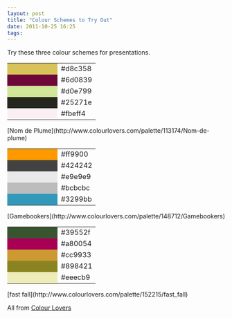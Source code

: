```yaml
---
layout: post
title: "Colour Schemes to Try Out"
date: 2011-10-25 16:25
tags: 
---
```

Try these three colour schemes for presentations.

<table>
  <tr>
    <td style="background:#d8c358;width:100px">&nbsp;</td>
    <td>#d8c358</td>
  </tr>
  <tr>
    <td style="background:#6d0839;width:100px">&nbsp;</td>
    <td>#6d0839</td>
  </tr>
  <tr>
    <td style="background:#d0e799;width:100px">&nbsp;</td>
    <td>#d0e799</td>
  </tr>
  <tr>
    <td style="background:#25271e;width:100px">&nbsp;</td>
    <td>#25271e</td>
  </tr>
  <tr>
    <td style="background:#fbeff4;width:100px">&nbsp;</td>
    <td>#fbeff4</td>
  </tr>
</table>
[Nom de Plume](http://www.colourlovers.com/palette/113174/Nom-de-plume)

<table>
  <tr>
    <td style="background:#ff9900;width:100px">&nbsp;</td>
    <td>#ff9900</td>
  </tr>
  <tr>
    <td style="background:#424242;width:100px">&nbsp;</td>
    <td>#424242</td>
  </tr>
  <tr>
    <td style="background:#e9e9e9;width:100px">&nbsp;</td>
    <td>#e9e9e9</td>
  </tr>
  <tr>
    <td style="background:#bcbcbc;width:100px">&nbsp;</td>
    <td>#bcbcbc</td>
  </tr>
  <tr>
    <td style="background:#3299bb;width:100px">&nbsp;</td>
    <td>#3299bb</td>
  </tr>
</table>
[Gamebookers](http://www.colourlovers.com/palette/148712/Gamebookers)

<table>
  <tr>
    <td style="background:#39552f;width:100px">&nbsp;</td>
    <td>#39552f</td>
  </tr>
  <tr>
    <td style="background:#a80054;width:100px">&nbsp;</td>
    <td>#a80054</td>
  </tr>
  <tr>
    <td style="background:#cc9933;width:100px">&nbsp;</td>
    <td>#cc9933</td>
  </tr>
  <tr>
    <td style="background:#898421;width:100px">&nbsp;</td>
    <td>#898421</td>
  </tr>
  <tr>
    <td style="background:#eeecb9;width:100px">&nbsp;</td>
    <td>#eeecb9</td>
  </tr>
</table>
[fast fall](http://www.colourlovers.com/palette/152215/fast_fall)

All from [Colour Lovers](http://www.colourlovers.com)
